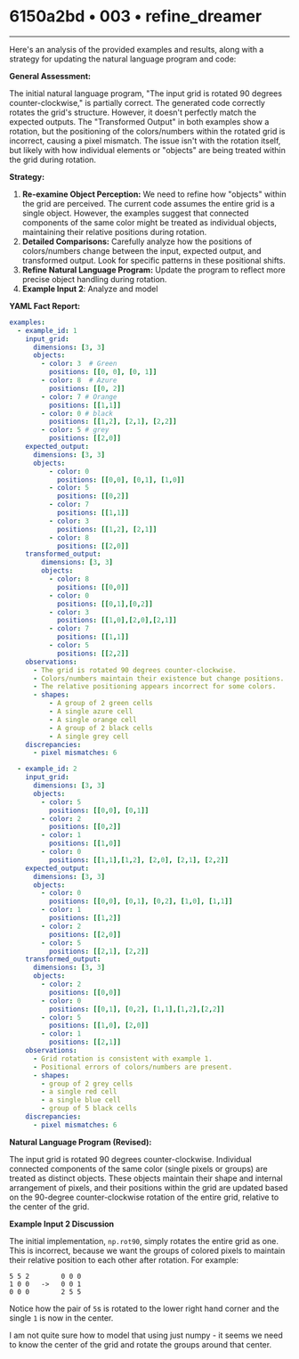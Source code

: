 # 6150a2bd • 003 • refine_dreamer

---
Here's an analysis of the provided examples and results, along with a strategy for updating the natural language program and code:

**General Assessment:**

The initial natural language program, "The input grid is rotated 90 degrees counter-clockwise," is partially correct. The generated code correctly rotates the grid's structure. However, it doesn't perfectly match the expected outputs. The "Transformed Output" in both examples show a rotation, but the positioning of the colors/numbers within the rotated grid is incorrect, causing a pixel mismatch. The issue isn't with the rotation itself, but likely with how individual elements or "objects" are being treated within the grid during rotation.

**Strategy:**

1.  **Re-examine Object Perception:** We need to refine how "objects" within the grid are perceived. The current code assumes the entire grid is a single object. However, the examples suggest that connected components of the same color might be treated as individual objects, maintaining their relative positions during rotation.
2.  **Detailed Comparisons:** Carefully analyze how the positions of colors/numbers change between the input, expected output, and transformed output. Look for specific patterns in these positional shifts.
3.  **Refine Natural Language Program:** Update the program to reflect more precise object handling during rotation.
4.  **Example Input 2**: Analyze and model

**YAML Fact Report:**
```yaml
examples:
  - example_id: 1
    input_grid:
      dimensions: [3, 3]
      objects:
        - color: 3  # Green
          positions: [[0, 0], [0, 1]]
        - color: 8  # Azure
          positions: [[0, 2]]
        - color: 7 # Orange
          positions: [[1,1]]
        - color: 0 # black
          positions: [[1,2], [2,1], [2,2]]
        - color: 5 # grey
          positions: [[2,0]]
    expected_output:
      dimensions: [3, 3]
      objects:
          - color: 0
            positions: [[0,0], [0,1], [1,0]]
          - color: 5
            positions: [[0,2]]
          - color: 7
            positions: [[1,1]]
          - color: 3
            positions: [[1,2], [2,1]]
          - color: 8
            positions: [[2,0]]
    transformed_output:
        dimensions: [3, 3]
        objects:
          - color: 8
            positions: [[0,0]]
          - color: 0
            positions: [[0,1],[0,2]]
          - color: 3
            positions: [[1,0],[2,0],[2,1]]
          - color: 7
            positions: [[1,1]]
          - color: 5
            positions: [[2,2]]
    observations:
      - The grid is rotated 90 degrees counter-clockwise.
      - Colors/numbers maintain their existence but change positions.
      - The relative positioning appears incorrect for some colors.
      - shapes:
          - A group of 2 green cells
          - A single azure cell
          - A single orange cell
          - A group of 2 black cells
          - A single grey cell
    discrepancies:
      - pixel mismatches: 6

  - example_id: 2
    input_grid:
      dimensions: [3, 3]
      objects:
        - color: 5
          positions: [[0,0], [0,1]]
        - color: 2
          positions: [[0,2]]
        - color: 1
          positions: [[1,0]]
        - color: 0
          positions: [[1,1],[1,2], [2,0], [2,1], [2,2]]
    expected_output:
      dimensions: [3, 3]
      objects:
        - color: 0
          positions: [[0,0], [0,1], [0,2], [1,0], [1,1]]
        - color: 1
          positions: [[1,2]]
        - color: 2
          positions: [[2,0]]
        - color: 5
          positions: [[2,1], [2,2]]
    transformed_output:
      dimensions: [3, 3]
      objects:
        - color: 2
          positions: [[0,0]]
        - color: 0
          positions: [[0,1], [0,2], [1,1],[1,2],[2,2]]
        - color: 5
          positions: [[1,0], [2,0]]
        - color: 1
          positions: [[2,1]]
    observations:
      - Grid rotation is consistent with example 1.
      - Positional errors of colors/numbers are present.
      - shapes:
        - group of 2 grey cells
        - a single red cell
        - a single blue cell
        - group of 5 black cells
    discrepancies:
      - pixel mismatches: 6
```

**Natural Language Program (Revised):**

The input grid is rotated 90 degrees counter-clockwise. Individual connected components of the same color (single pixels or groups) are treated as distinct objects. These objects maintain their shape and internal arrangement of pixels, and their positions within the grid are updated based on the 90-degree counter-clockwise rotation of the entire grid, relative to the center of the grid.

**Example Input 2 Discussion**

The initial implementation, `np.rot90`, simply rotates the entire grid as one.
This is incorrect, because we want the groups of colored pixels to maintain their relative position to each other after rotation.
For example:

```
5 5 2        0 0 0
1 0 0   ->   0 0 1
0 0 0        2 5 5
```

Notice how the pair of `5`s is rotated to the lower right hand corner and the
single `1` is now in the center.

I am not quite sure how to model that using just numpy - it seems we need to
know the center of the grid and rotate the groups around that center.

